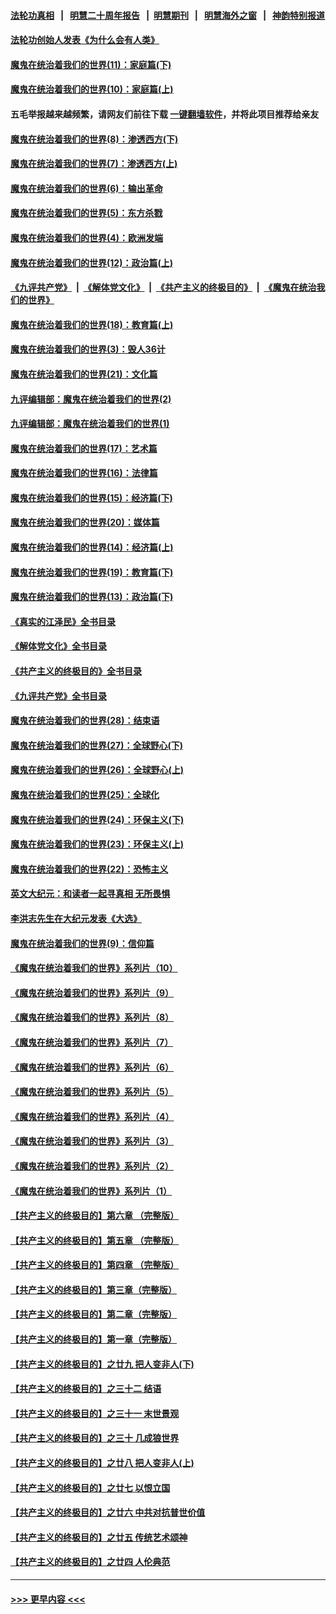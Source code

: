 #### [法轮功真相](https://github.com/gfw-breaker/truth/blob/master/README.md?t=0) &nbsp;&nbsp;|&nbsp;&nbsp; [明慧二十周年报告](https://github.com/gfw-breaker/mh-reports/blob/master/README.md?t=0) &nbsp;&nbsp;|&nbsp;&nbsp;[明慧期刊](https://github.com/gfw-breaker/mh-qikan) &nbsp;&nbsp;|&nbsp;&nbsp; [明慧海外之窗](https://github.com/gfw-breaker/mh-news/blob/master/README.md?t=0) &nbsp;&nbsp;|&nbsp;&nbsp; [神韵特别报道](https://github.com/gfw-breaker/mh-news/blob/master/shenyun.md?t=0)
#### [法轮功创始人发表《为什么会有人类》](../pages/nsc422/n13912117.md?t=03070043) 
#### [魔鬼在统治着我们的世界(11)：家庭篇(下)](../pages/nsc422/n10440961.md?t=03070043) 
#### [魔鬼在统治着我们的世界(10)：家庭篇(上)](../pages/nsc422/n10435448.md?t=03070043) 
#### 五毛举报越来越频繁，请网友们前往下载 [一键翻墙软件](https://github.com/gfw-breaker/ssr-accounts)，并将此项目推荐给亲友
#### [魔鬼在统治着我们的世界(8)：渗透西方(下)](../pages/nsc422/n10429603.md?t=03070043) 
#### [魔鬼在统治着我们的世界(7)：渗透西方(上)](../pages/nsc422/n10426013.md?t=03070043) 
#### [魔鬼在统治着我们的世界(6)：输出革命](../pages/nsc422/n10421536.md?t=03070043) 
#### [魔鬼在统治着我们的世界(5)：东方杀戮](../pages/nsc422/n10417707.md?t=03070043) 
#### [魔鬼在统治着我们的世界(4)：欧洲发端](../pages/nsc422/n10414890.md?t=03070043) 
#### [魔鬼在统治着我们的世界(12)：政治篇(上)](../pages/nsc422/n10444576.md?t=03070043) 
#### [《九评共产党》](https://github.com/begood0513/9ping.md/blob/master/README.md) &nbsp;|&nbsp; [《解体党文化》](../../../../jtdwh.md/blob/master/README.md)  &nbsp;|&nbsp; [《共产主义的终极目的》](../../../../gczydzjmd.md/blob/master/README.md) &nbsp;|&nbsp; [《魔鬼在统治我们的世界》](../../../../mgztzwmdsj.md/blob/master/README.md) 
#### [魔鬼在统治着我们的世界(18)：教育篇(上)](../pages/nsc422/n10526970.md?t=03070043) 
#### [魔鬼在统治着我们的世界(3)：毁人36计](../pages/nsc422/n10411583.md?t=03070043) 
#### [魔鬼在统治着我们的世界(21)：文化篇](../pages/nsc422/n10597706.md?t=03070043) 
#### [九评编辑部：魔鬼在统治着我们的世界(2)](../pages/nsc422/n10410036.md?t=03070043) 
#### [九评编辑部：魔鬼在统治着我们的世界(1)](../pages/nsc422/n10406825.md?t=03070043) 
#### [魔鬼在统治着我们的世界(17)：艺术篇](../pages/nsc422/n10499093.md?t=03070043) 
#### [魔鬼在统治着我们的世界(16)：法律篇](../pages/nsc422/n10485969.md?t=03070043) 
#### [魔鬼在统治着我们的世界(15)：经济篇(下)](../pages/nsc422/n10469975.md?t=03070043) 
#### [魔鬼在统治着我们的世界(20)：媒体篇](../pages/nsc422/n10586579.md?t=03070043) 
#### [魔鬼在统治着我们的世界(14)：经济篇(上)](../pages/nsc422/n10457370.md?t=03070043) 
#### [魔鬼在统治着我们的世界(19)：教育篇(下)](../pages/nsc422/n10564808.md?t=03070043) 
#### [魔鬼在统治着我们的世界(13)：政治篇(下)](../pages/nsc422/n10448270.md?t=03070043) 
#### [《真实的江泽民》全书目录](../pages/nsc422/n13721399.md?t=03070043) 
#### [《解体党文化》全书目录](../pages/nsc422/n13721157.md?t=03070043) 
#### [《共产主义的终极目的》全书目录](../pages/nsc422/n13721048.md?t=03070043) 
#### [《九评共产党》全书目录](../pages/nsc422/n13708085.md?t=03070043) 
#### [魔鬼在统治着我们的世界(28)：结束语](../pages/nsc422/n10936246.md?t=03070043) 
#### [魔鬼在统治着我们的世界(27)：全球野心(下)](../pages/nsc422/n10928319.md?t=03070043) 
#### [魔鬼在统治着我们的世界(26)：全球野心(上)](../pages/nsc422/n10900318.md?t=03070043) 
#### [魔鬼在统治着我们的世界(25)：全球化](../pages/nsc422/n10788205.md?t=03070043) 
#### [魔鬼在统治着我们的世界(24)：环保主义(下)](../pages/nsc422/n10695307.md?t=03070043) 
#### [魔鬼在统治着我们的世界(23)：环保主义(上)](../pages/nsc422/n10688613.md?t=03070043) 
#### [魔鬼在统治着我们的世界(22)：恐怖主义](../pages/nsc422/n10614727.md?t=03070043) 
#### [英文大纪元：和读者一起寻真相 无所畏惧](../pages/nsc422/n12542027.md?t=03070043) 
#### [李洪志先生在大纪元发表《大选》](../pages/nsc422/n12534746.md?t=03070043) 
#### [魔鬼在统治着我们的世界(9)：信仰篇](../pages/nsc422/n10432159.md?t=03070043) 
#### [《魔鬼在统治着我们的世界》系列片（10）](../pages/nsc422/n12292670.md?t=03070043) 
#### [《魔鬼在统治着我们的世界》系列片（9）](../pages/nsc422/n12290859.md?t=03070043) 
#### [《魔鬼在统治着我们的世界》系列片（8）](../pages/nsc422/n12287445.md?t=03070043) 
#### [《魔鬼在统治着我们的世界》系列片（7）](../pages/nsc422/n12283425.md?t=03070043) 
#### [《魔鬼在统治着我们的世界》系列片（6）](../pages/nsc422/n12282314.md?t=03070043) 
#### [《魔鬼在统治着我们的世界》系列片（5）](../pages/nsc422/n12281419.md?t=03070043) 
#### [《魔鬼在统治着我们的世界》系列片（4）](../pages/nsc422/n12274024.md?t=03070043) 
#### [《魔鬼在统治着我们的世界》系列片（3）](../pages/nsc422/n12271322.md?t=03070043) 
#### [《魔鬼在统治着我们的世界》系列片（2）](../pages/nsc422/n12269049.md?t=03070043) 
#### [《魔鬼在统治着我们的世界》系列片（1）](../pages/nsc422/n12267575.md?t=03070043) 
#### [【共产主义的终极目的】第六章 （完整版）](../pages/nsc422/n11428913.md?t=03070043) 
#### [【共产主义的终极目的】第五章 （完整版）](../pages/nsc422/n11428912.md?t=03070043) 
#### [【共产主义的终极目的】第四章 （完整版）](../pages/nsc422/n11428907.md?t=03070043) 
#### [【共产主义的终极目的】第三章（完整版）](../pages/nsc422/n11428848.md?t=03070043) 
#### [【共产主义的终极目的】第二章（完整版）](../pages/nsc422/n11428831.md?t=03070043) 
#### [【共产主义的终极目的】第一章（完整版）](../pages/nsc422/n11417651.md?t=03070043) 
#### [【共产主义的终极目的】之廿九 把人变非人(下)](../pages/nsc422/n11344140.md?t=03070043) 
#### [【共产主义的终极目的】之三十二 结语](../pages/nsc422/n11360535.md?t=03070043) 
#### [【共产主义的终极目的】之三十一 末世景观](../pages/nsc422/n11351129.md?t=03070043) 
#### [【共产主义的终极目的】之三十 几成狼世界](../pages/nsc422/n11348280.md?t=03070043) 
#### [【共产主义的终极目的】之廿八 把人变非人(上)](../pages/nsc422/n11340492.md?t=03070043) 
#### [【共产主义的终极目的】之廿七 以恨立国](../pages/nsc422/n11336944.md?t=03070043) 
#### [【共产主义的终极目的】之廿六 中共对抗普世价值](../pages/nsc422/n11324785.md?t=03070043) 
#### [【共产主义的终极目的】之廿五 传统艺术颂神](../pages/nsc422/n11296396.md?t=03070043) 
#### [【共产主义的终极目的】之廿四 人伦典范](../pages/nsc422/n11296397.md?t=03070043) 

----
#### [ >>> 更早内容 <<< ](../indexes/nsc422-earlier.md)
